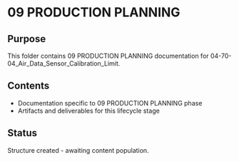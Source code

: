 # 09 PRODUCTION PLANNING

## Purpose
This folder contains 09 PRODUCTION PLANNING documentation for 04-70-04_Air_Data_Sensor_Calibration_Limit.

## Contents
- Documentation specific to 09 PRODUCTION PLANNING phase
- Artifacts and deliverables for this lifecycle stage

## Status
Structure created - awaiting content population.
